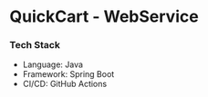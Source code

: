 # QuickCart - WebService

### Tech Stack

- Language: Java
- Framework: Spring Boot
- CI/CD: GitHub Actions